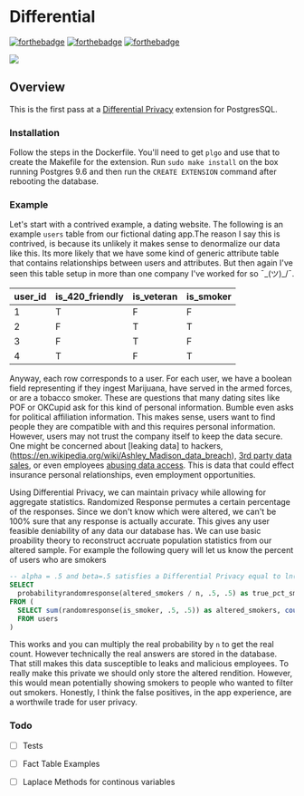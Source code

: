 # Differential
[![forthebadge](https://forthebadge.com/images/badges/you-didnt-ask-for-this.svg)](https://forthebadge.com)
[![forthebadge](https://forthebadge.com/images/badges/made-with-go.svg)](https://forthebadge.com)
[![forthebadge](https://forthebadge.com/images/badges/fo-shizzle.svg)](https://forthebadge.com)

![](https://cdn-images-1.medium.com/max/1600/1*ktMRyTnut5YK_0LoEJebUA.gif)

## Overview
This is the first pass at a [Differential Privacy](https://en.wikipedia.org/wiki/Differential_privacy) extension for PostgresSQL. 


### Installation
Follow the steps in the Dockerfile. You'll need to get `plgo` and use that to create the Makefile for the extension. Run `sudo make install` on the box running Postgres 9.6 and then run the `CREATE EXTENSION` command after rebooting the database.

### Example
Let's start with a contrived example, a dating website. The following is an example `users` table from our fictional dating app.The reason I say this is contrived, is because its unlikely it makes sense to denormalize our data like this. Its more likely that we have some kind of generic attribute table that contains relationships between users and attributes. But then again I've seen this table setup in more than one company I've worked for so ¯\_(ツ)_/¯.


| user_id | is_420_friendly | is_veteran | is_smoker |
|---------|-----------------|------------|-----------|
| 1       | T               | F          | F         |
| 2       | F               | T          | T         |
| 3       | F               | T          | F         |
| 4       | T               | F          | T         |



Anyway, each row corresponds to a user. For each user, we have a boolean field representing if they ingest Marijuana, have served in the armed forces, or are a tobacco smoker. These are questions that many dating sites like POF or OKCupid ask for this kind of personal information. Bumble even asks for political affiliation information. This makes sense, users want to find people they are compatible with and this requires personal information. However, users may not trust the company itself to keep the data secure. One might be concerned about [leaking data] to hackers, (https://en.wikipedia.org/wiki/Ashley_Madison_data_breach), [3rd party data sales](http://www.businessinsider.com/spotify-pandora-tinder-apps-sell-anonymized-data-2017-5), or even employees [abusing data access](https://www.theverge.com/2018/1/25/16934064/lyft-customer-data-abuse-allegations). This is data that could effect insurance personal relationships, even employment opportunities.

Using Differential Privacy, we can maintain privacy while allowing for aggregate statistics. Randomized Response permutes a certain percentage of the responses. Since we don't know which were altered, we can't be 100% sure that any response is actually accurate. This gives any user feasible deniability of any data our database has. We can use basic proability theory to reconstruct accruate population statistics from our altered sample. For example the following query will let us know the percent of users who are smokers

```sql
-- alpha = .5 and beta=.5 satisfies a Differential Privacy equal to ln(3)
SELECT
  probabilityrandomresponse(altered_smokers / n, .5, .5) as true_pct_smokers
FROM (
  SELECT sum(randomresponse(is_smoker, .5, .5)) as altered_smokers, count(*) as n
  FROM users
)
```

This works and you can multiply the real probability by `n` to get the real count. However technically the real answers are stored in the database. That still makes this data susceptible to leaks and malicious employees. To really make this private we should only store the altered rendition. However, this would mean potentially showing smokers to people who wanted to filter out smokers. Honestly, I think the false positives, in the app experience, are a worthwile trade for user privacy. 

### Todo

- [ ] Tests
- [ ] Fact Table Examples
- [ ] Laplace Methods for continous variables


